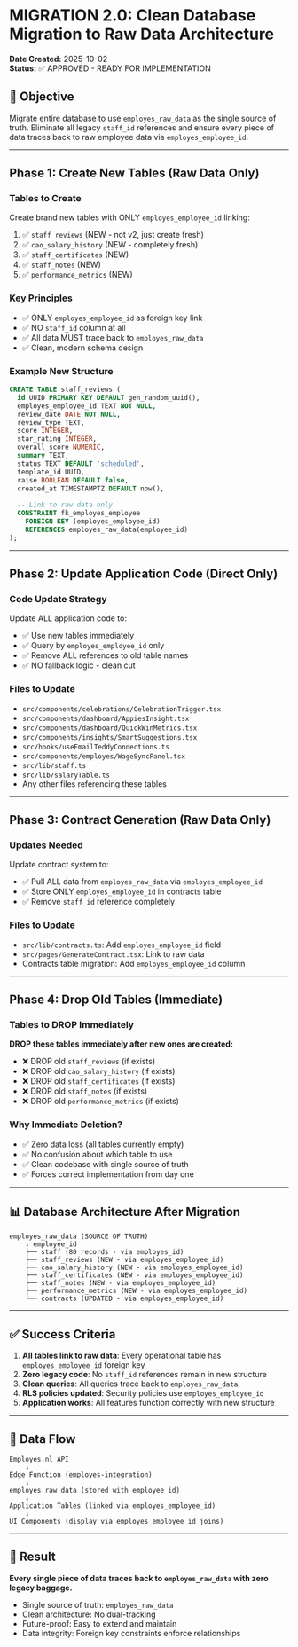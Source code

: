 # MIGRATION 2.0: Clean Database Migration to Raw Data Architecture

**Date Created:** 2025-10-02  
**Status:** ✅ APPROVED - READY FOR IMPLEMENTATION

## 🎯 Objective
Migrate entire database to use `employes_raw_data` as the single source of truth. Eliminate all legacy `staff_id` references and ensure every piece of data traces back to raw employee data via `employes_employee_id`.

---

## Phase 1: Create New Tables (Raw Data Only)

### Tables to Create
Create brand new tables with ONLY `employes_employee_id` linking:

1. ✅ `staff_reviews` (NEW - not v2, just create fresh)
2. ✅ `cao_salary_history` (NEW - completely fresh) 
3. ✅ `staff_certificates` (NEW)
4. ✅ `staff_notes` (NEW)
5. ✅ `performance_metrics` (NEW)

### Key Principles
- ✅ ONLY `employes_employee_id` as foreign key link
- ✅ NO `staff_id` column at all
- ✅ All data MUST trace back to `employes_raw_data`
- ✅ Clean, modern schema design

### Example New Structure
```sql
CREATE TABLE staff_reviews (
  id UUID PRIMARY KEY DEFAULT gen_random_uuid(),
  employes_employee_id TEXT NOT NULL,
  review_date DATE NOT NULL,
  review_type TEXT,
  score INTEGER,
  star_rating INTEGER,
  overall_score NUMERIC,
  summary TEXT,
  status TEXT DEFAULT 'scheduled',
  template_id UUID,
  raise BOOLEAN DEFAULT false,
  created_at TIMESTAMPTZ DEFAULT now(),
  
  -- Link to raw data only
  CONSTRAINT fk_employes_employee 
    FOREIGN KEY (employes_employee_id) 
    REFERENCES employes_raw_data(employee_id)
);
```

---

## Phase 2: Update Application Code (Direct Only)

### Code Update Strategy
Update ALL application code to:
- ✅ Use new tables immediately
- ✅ Query by `employes_employee_id` only
- ✅ Remove ALL references to old table names
- ✅ NO fallback logic - clean cut

### Files to Update
- `src/components/celebrations/CelebrationTrigger.tsx`
- `src/components/dashboard/AppiesInsight.tsx` 
- `src/components/dashboard/QuickWinMetrics.tsx`
- `src/components/insights/SmartSuggestions.tsx`
- `src/hooks/useEmailTeddyConnections.ts`
- `src/components/employes/WageSyncPanel.tsx`
- `src/lib/staff.ts`
- `src/lib/salaryTable.ts`
- Any other files referencing these tables

---

## Phase 3: Contract Generation (Raw Data Only)

### Updates Needed
Update contract system to:
- ✅ Pull ALL data from `employes_raw_data` via `employes_employee_id`
- ✅ Store ONLY `employes_employee_id` in contracts table
- ✅ Remove `staff_id` reference completely

### Files to Update
- `src/lib/contracts.ts`: Add `employes_employee_id` field
- `src/pages/GenerateContract.tsx`: Link to raw data
- Contracts table migration: Add `employes_employee_id` column

---

## Phase 4: Drop Old Tables (Immediate)

### Tables to DROP Immediately
**DROP these tables immediately after new ones are created:**
- ❌ DROP old `staff_reviews` (if exists)
- ❌ DROP old `cao_salary_history` (if exists)
- ❌ DROP old `staff_certificates` (if exists)
- ❌ DROP old `staff_notes` (if exists)
- ❌ DROP old `performance_metrics` (if exists)

### Why Immediate Deletion?
- ✅ Zero data loss (all tables currently empty)
- ✅ No confusion about which table to use
- ✅ Clean codebase with single source of truth
- ✅ Forces correct implementation from day one

---

## 📊 Database Architecture After Migration

```
employes_raw_data (SOURCE OF TRUTH)
    ↓ employee_id
    ├── staff (80 records - via employes_id)
    ├── staff_reviews (NEW - via employes_employee_id)
    ├── cao_salary_history (NEW - via employes_employee_id)
    ├── staff_certificates (NEW - via employes_employee_id)
    ├── staff_notes (NEW - via employes_employee_id)
    ├── performance_metrics (NEW - via employes_employee_id)
    └── contracts (UPDATED - via employes_employee_id)
```

---

## ✅ Success Criteria

1. **All tables link to raw data**: Every operational table has `employes_employee_id` foreign key
2. **Zero legacy code**: No `staff_id` references remain in new structure
3. **Clean queries**: All queries trace back to `employes_raw_data`
4. **RLS policies updated**: Security policies use `employes_employee_id`
5. **Application works**: All features function correctly with new structure

---

## 🔄 Data Flow

```
Employes.nl API
    ↓
Edge Function (employes-integration)
    ↓
employes_raw_data (stored with employee_id)
    ↓
Application Tables (linked via employes_employee_id)
    ↓
UI Components (display via employes_employee_id joins)
```

---

## 🚀 Result
**Every single piece of data traces back to `employes_raw_data` with zero legacy baggage.**

- Single source of truth: `employes_raw_data`
- Clean architecture: No dual-tracking
- Future-proof: Easy to extend and maintain
- Data integrity: Foreign key constraints enforce relationships
